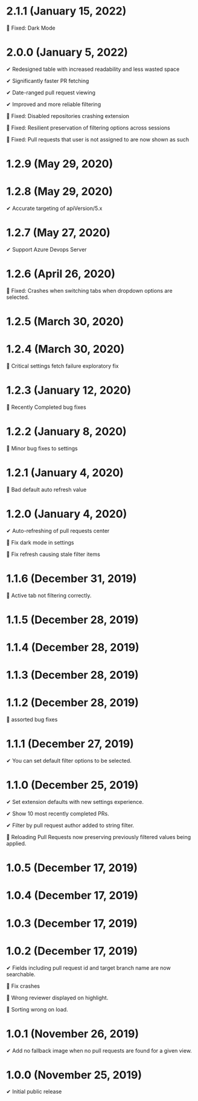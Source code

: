 # 2.1.1 (January 15, 2022)

🐛 Fixed: Dark Mode

# 2.0.0 (January 5, 2022)

✔ Redesigned table with increased readability and less wasted space

✔ Significantly faster PR fetching

✔ Date-ranged pull request viewing

✔ Improved and more reliable filtering

🐛 Fixed: Disabled repositories crashing extension

🐛 Fixed: Resilient preservation of filtering options across sessions

🐛 Fixed: Pull requests that user is not assigned to are now shown as such

# 1.2.9 (May 29, 2020)

# 1.2.8 (May 29, 2020)

✔ Accurate targeting of apiVersion/5.x

# 1.2.7 (May 27, 2020)

✔ Support Azure Devops Server

# 1.2.6 (April 26, 2020)

🐛 Fixed: Crashes when switching tabs when dropdown options are selected.

# 1.2.5 (March 30, 2020)

# 1.2.4 (March 30, 2020)

🐛 Critical settings fetch failure exploratory fix

# 1.2.3 (January 12, 2020)

🐛 Recently Completed bug fixes

# 1.2.2 (January 8, 2020)

🐛 Minor bug fixes to settings

# 1.2.1 (January 4, 2020)

🐛 Bad default auto refresh value

# 1.2.0 (January 4, 2020)

✔ Auto-refreshing of pull requests center

🐛 Fix dark mode in settings

🐛 Fix refresh causing stale filter items

# 1.1.6 (December 31, 2019)

🐛 Active tab not filtering correctly.

# 1.1.5 (December 28, 2019)

# 1.1.4 (December 28, 2019)

# 1.1.3 (December 28, 2019)

# 1.1.2 (December 28, 2019)

🐛 assorted bug fixes

# 1.1.1 (December 27, 2019)

✔ You can set default filter options to be selected.

# 1.1.0 (December 25, 2019)

✔ Set extension defaults with new settings experience.

✔ Show 10 most recently completed PRs.

✔ Filter by pull request author added to string filter.

🐛 Reloading Pull Requests now preserving previously filtered values being applied.

# 1.0.5 (December 17, 2019)

# 1.0.4 (December 17, 2019)

# 1.0.3 (December 17, 2019)

# 1.0.2 (December 17, 2019)

✔ Fields including pull request id and target branch name are now searchable.

🐛 Fix crashes

🐛 Wrong reviewer displayed on highlight.

🐛 Sorting wrong on load.

# 1.0.1 (November 26, 2019)

✔ Add no fallback image when no pull requests are found for a given view.

# 1.0.0 (November 25, 2019)

✔ Initial public release
